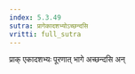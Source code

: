 ```yaml
---
index: 5.3.49
sutra: प्रागेकादशभ्योऽच्छन्दसि
vritti: full_sutra
---
```


प्राक् एकादशभ्यः पूरणात् भागे अच्छन्दसि अन्